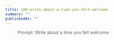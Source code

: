 ```yaml
---
title: 180-write-about-a-time-you-felt-welcome
summary: ""
publishedAt: ""
---
```


> Prompt: Write about a time you felt welcome

